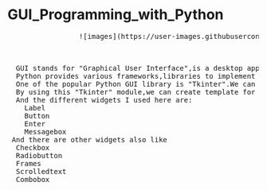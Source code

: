 # GUI_Programming_with_Python

<pre>                 ![images](https://user-images.githubusercontent.com/97614700/220139742-6cfcff01-c4a8-4a4a-a73b-d6e63007e2ce.jpeg)
<br>

  GUI stands for "Graphical User Interface",is a desktop application through which user can interact with the electronic devices like computer.
  Python provides various frameworks,libraries to implement GUI.
  One of the popular Python GUI library is "Tkinter".We can access different methods by importing "Tkinter" module.
  By using this "Tkinter" module,we can create template for front-end part of a web application.
  And the different widgets I used here are:
    Label
    Button
    Enter
    Messagebox
 And there are other widgets also like 
  Checkbox
  Radiobutton
  Frames
  Scrolledtext
  Combobox
  </pre>
